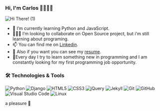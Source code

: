 ### Hi, I'm Carlos 👋👨🏻‍💻

![Hi There! (1)](https://user-images.githubusercontent.com/71195669/167061385-6e05f612-9a0d-4cda-9227-a94e2fb29061.png)

- 🌱 I’m currently learning Python and JavaScript.
- 👨🏻‍🎓 I’m looking to collaborate on Open Source project, but i'm still learning about programing.
- 📫 You can find me on <a href="https://www.linkedin.com/in/carlos17/"> Linkedin</a>.
- 🤔 Also if you want you can see my <a href="https://app.luminpdf.com/viewer/62749a78f00aabd24ce66bf0"> resume</a>.
- 🔭Every day I try to learn something new in programming and I am constantly looking for my first programming job opportunity.


### 🛠 Technologies & Tools

![Python](https://img.shields.io/badge/Python-FFD43B?style=flat-square&logo=python&logoColor=white)
![Django](https://img.shields.io/badge/Django-092E20?style=flat-square&logo=django&logoColor=green)
![HTML5](https://img.shields.io/badge/-HTML5-E34F26?style=flat-square&logo=html5&logoColor=white)
![CSS3](https://img.shields.io/badge/-CSS3-1572B6?style=flat-square&logo=css3)
![jQuery](https://img.shields.io/badge/-jQuery-0769AD?style=flat-square&logo=jQuery&logoColor=white)
![Jekyll](http://img.shields.io/badge/-Jekyll-CC0000?style=flat-square&logo=jekyll&logoColor=ffffff)
![Git](https://img.shields.io/badge/-Git-F05032?style=flat-square&logo=git&logoColor=white)
![GitHub](https://img.shields.io/badge/-GitHub-181717?style=flat-square&logo=github)
![Visual Studio Code](https://img.shields.io/badge/-VSCode-007ACC?style=flat-square&logo=visual-studio-code&logoColor=white)
![Linux](https://img.shields.io/badge/Linux-FCC624?style=flat-square&logo=linux&logoColor=white)


a pleasure 👋

<!--
**Carlos-maldonado578/Carlos-maldonado578** is a ✨ _special_ ✨ repository because its `README.md` (this file) appears on your GitHub profile.

Here are some ideas to get you started:

- 🔭 I’m currently working on ...
- 🌱 I’m currently learning ...
- 👯 I’m looking to collaborate on ...
-  I’m looking for help with ...
- 💬 Ask me about ...
- 📫 How to reach me: ...
- 😄 Pronouns: ...
- ⚡ Fun fact: ...
-->
